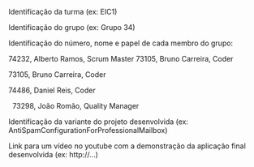 Identificação da turma (ex: EIC1)

Identificação do grupo (ex: Grupo 34)

Identificação do número, nome e papel de cada membro do grupo:

   74232, Alberto Ramos, Scrum Master
   73105, Bruno Carreira, Coder
   
   73105, Bruno Carreira, Coder 
   
   74486, Daniel Reis, Coder
   
   73298, João Romão, Quality Manager

Identificação da variante do projeto desenvolvida (ex: AntiSpamConfigurationForProfessionalMailbox)

Link para um vídeo no youtube com a demonstração da aplicação final desenvolvida (ex: http://...)
